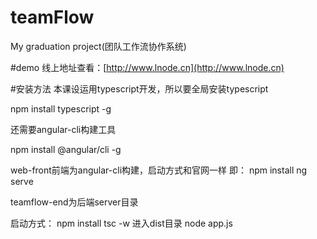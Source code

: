 # teamFlow
My graduation project(团队工作流协作系统)

#demo
线上地址查看：[http://www.lnode.cn](http://www.lnode.cn)

#安装方法
本课设运用typescript开发，所以要全局安装typescript

npm install typescript -g

还需要angular-cli构建工具

npm install @angular/cli -g

web-front前端为angular-cli构建，启动方式和官网一样
即：
npm install
ng serve

teamflow-end为后端server目录

启动方式：
npm install
tsc -w
进入dist目录
node app.js




